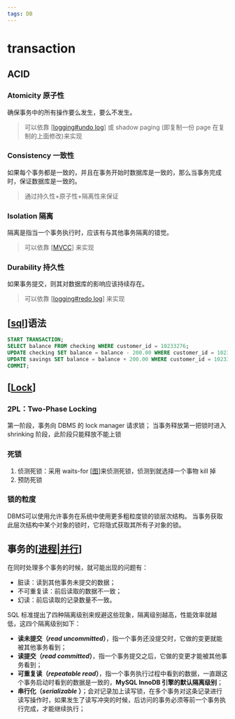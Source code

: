```yaml
---
tags: DB
---
```

# transaction

## ACID

### Atomicity 原子性

确保事务中的所有操作要么发生，要么不发生。
> 可以依靠 [[logging#undo log]] 或 shadow paging (即复制一份 page 在复制的上面修改)来实现

### Consistency 一致性

如果每个事务都是一致的，并且在事务开始时数据库是一致的，那么当事务完成时，保证数据库是一致的。
> 通过持久性+原子性+隔离性来保证

### Isolation 隔离

隔离是指当一个事务执行时，应该有与其他事务隔离的错觉。
> 可以依靠 [[MVCC]] 来实现

### Durability 持久性

如果事务提交，则其对数据库的影响应该持续存在。
> 可以依靠 [[logging#redo log]] 来实现

## [[sql]]语法

```sql
START TRANSACTION;
SELECT balance FROM checking WHERE customer_id = 10233276;
UPDATE checking SET balance = balance - 200.00 WHERE customer_id = 10233276;
UPDATE savings SET balance = balance + 200.00 WHERE customer_id = 10233276;
COMMIT;
```

## [[Lock]]

### 2PL：Two-Phase Locking

第一阶段，事务向 DBMS 的 lock manager 请求锁；
当事务释放第一把锁时进入 shrinking 阶段，此阶段只能释放不能上锁

### 死锁

1. 侦测死锁：采用 waits-for [[图]]来侦测死锁，侦测到就选择一个事物 kill 掉
2. 预防死锁

### 锁的粒度

DBMS可以使用允许事务在系统中使用更多粗粒度锁的锁层次结构。
当事务获取此层次结构中某个对象的锁时，它将隐式获取其所有子对象的锁。

## 事务的[[进程|并行]]

在同时处理多个事务的时候，就可能出现的问题有：

- 脏读：读到其他事务未提交的数据；
- 不可重复读：前后读取的数据不一致；
- 幻读：前后读取的记录数量不一致。

SQL 标准提出了四种隔离级别来规避这些现象，隔离级别越高，性能效率就越低，这四个隔离级别如下：

- **读未提交（_read uncommitted_）**，指一个事务还没提交时，它做的变更就能被其他事务看到；
- **读提交（_read committed_）**，指一个事务提交之后，它做的变更才能被其他事务看到；
- **可重复读（_repeatable read_）**，指一个事务执行过程中看到的数据，一直跟这个事务启动时看到的数据是一致的，**MySQL InnoDB 引擎的默认隔离级别**；
- **串行化（_serializable_ ）**；会对记录加上读写锁，在多个事务对这条记录进行读写操作时，如果发生了读写冲突的时候，后访问的事务必须等前一个事务执行完成，才能继续执行；

[//begin]: # "Autogenerated link references for markdown compatibility"
[logging#undo log]: logging.md "logging"
[MVCC]: MVCC.md "MVCC"
[logging#redo log]: logging.md "logging"
[sql]: sql.md "mysql"
[Lock]: <../operating system/Lock.md> "Lock"
[图]: ../algorithm/data_structure/图.md "图"
[进程|并行]: <../operating system/进程.md> "进程"
[//end]: # "Autogenerated link references"

